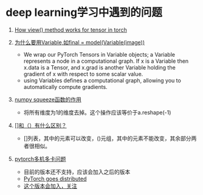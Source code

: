 # deep learning学习中遇到的问题

1. [How view() method works for tensor in torch
](https://stackoverflow.com/questions/42479902/how-view-method-works-for-tensor-in-torch)

2. [为什么要用Variable,如final = model(Variable(image))](https://github.com/jcjohnson/pytorch-examples)
    * We wrap our PyTorch Tensors in Variable objects; a Variable represents a node in a computational graph. If x is a Variable then x.data is a Tensor, and x.grad is another Variable holding the gradient of x with respect to some scalar value.
    * using Variables defines a computational graph, allowing you to automatically compute gradients.
    
3. [numpy squeeze函数的作用](http://blog.csdn.net/pipisorry/article/details/39496831)
    * 将所有维度为1的维度去掉。这个操作应该等价于a.reshape(-1)
    
4. [[]和（）有什么区别？](http://www.cnblogs.com/deepleo/p/python-list-tuple-dict.html)
    * []列表，其中的元素可以改变，()元组，其中的元素不能改变，其余部分两者很相似。
    
5. [pytorch多机多卡问题](https://discuss.pytorch.org/t/running-pytorch-on-multiple-nodes/1806)
    * 目前的版本还不支持，应该会加入之后的版本
    * [PyTorch goes distributed](https://github.com/pytorch/pytorch/issues/241)
    * [这个版本会加入，关注](https://github.com/pytorch/pytorch/milestone/2)